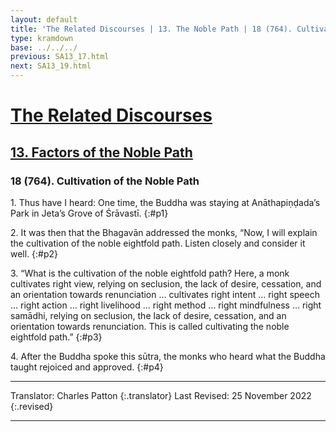 ```yaml
---
layout: default
title: 'The Related Discourses | 13. The Noble Path | 18 (764). Cultivation of the Noble Path'
type: kramdown
base: ../../../
previous: SA13_17.html
next: SA13_19.html
---
```


# [The Related Discourses](../index.html)
## [13. Factors of the Noble Path](index.html)
### 18 (764). Cultivation of the Noble Path

1\. Thus have I heard: One time, the Buddha was staying at Anāthapiṇḍada’s Park in Jeta’s Grove of Śrāvastī.
{:#p1}

2\. It was then that the Bhagavān addressed the monks, “Now, I will explain the cultivation of the noble eightfold path. Listen closely and consider it well.
{:#p2}

3\. “What is the cultivation of the noble eightfold path? Here, a monk cultivates right view, relying on seclusion, the lack of desire, cessation, and an orientation towards renunciation … cultivates right intent … right speech … right action … right livelihood … right method … right mindfulness … right samādhi, relying on seclusion, the lack of desire, cessation, and an orientation towards renunciation. This is called cultivating the noble eightfold path.”
{:#p3}

4\. After the Buddha spoke this sūtra, the monks who heard what the Buddha taught rejoiced and approved.
{:#p4}

---

Translator: Charles Patton
{:.translator}
Last Revised: 25 November 2022
{:.revised}

---